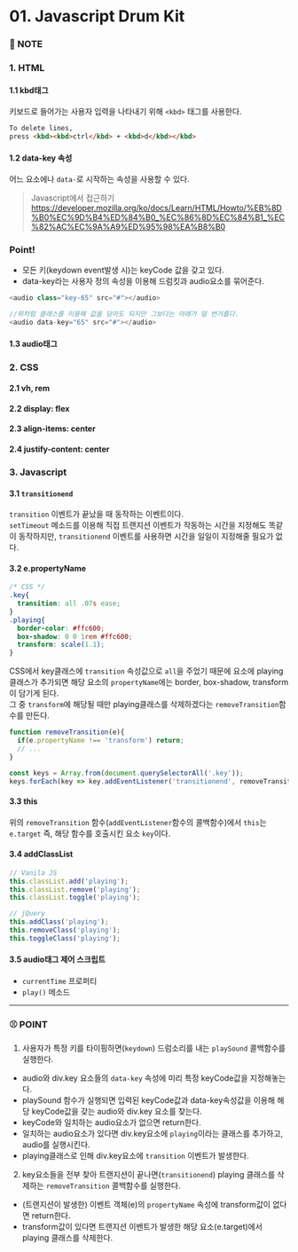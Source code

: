 # 01. Javascript Drum Kit

### :pencil: NOTE
### 1. HTML
#### 1.1 kbd태그
키보드로 들어가는 사용자 입력을 나타내기 위해 `<kbd>` 태그를 사용한다.    

```html
To delete lines, 
press <kbd><kbd>ctrl</kbd> + <kbd>d</kbd></kbd>
```


#### 1.2 data-key 속성
어느 요소에나 `data-`로 시작하는 속성을 사용할 수 있다. 

> Javascript에서 접근하기   
<https://developer.mozilla.org/ko/docs/Learn/HTML/Howto/%EB%8D%B0%EC%9D%B4%ED%84%B0_%EC%86%8D%EC%84%B1_%EC%82%AC%EC%9A%A9%ED%95%98%EA%B8%B0>  

### Point!
- 모든 키(keydown event발생 시)는 keyCode 값을 갖고 있다. 
- data-key라는 사용자 정의 속성을 이용해 드럼킷과 audio요소를 묶어준다.   

```javascript
<audio class="key-65" src="#"></audio>

//위처럼 클래스를 이용해 값을 담아도 되지만 그보다는 아래가 덜 번거롭다. 
<audio data-key="65" src="#"></audio>
```

#### 1.3 audio태그 



### 2. CSS
#### 2.1 vh, rem 
#### 2.2 display: flex
#### 2.3 align-items: center
#### 2.4 justify-content: center




### 3. Javascript
#### 3.1 `transitionend`
`transition` 이벤트가 끝났을 때 동작하는 이벤트이다.    
`setTimeout` 메소드를 이용해 직접 트랜지션 이벤트가 작동하는 시간을 지정해도 똑같이 동작하지만, `transitionend` 이벤트를 사용하면 시간을 일일이 지정해줄 필요가 없다. 
   
#### 3.2 e.propertyName

```css
/* CSS */
.key{
  transition: all .07s ease;
}
.playing{
  border-color: #ffc600;
  box-shadow: 0 0 1rem #ffc600;
  transform: scale(1.1);
}
```
CSS에서 key클래스에 `transition` 속성값으로 `all`을 주었기 때문에 요소에 playing클래스가 추가되면 해당 요소의 `propertyName`에는 border, box-shadow, transform이 담기게 된다.    
그 중 `transform`에 해당될 때만 playing클래스를 삭제하겠다는 `removeTransition`함수를 만든다. 

```javascript
function removeTransition(e){
  if(e.propertyName !== 'transform') return;
  // ...
}

const keys = Array.from(document.querySelectorAll('.key'));
keys.forEach(key => key.addEventListener('transitionend', removeTransition));
```

#### 3.3 this
위의 `removeTransition` 함수(`addEventListener`함수의 콜백함수)에서 `this`는 `e.target` 즉, 해당 함수를 호출시킨 요소 `key`이다. 


#### 3.4 addClassList
```javascript
// Vanila JS
this.classList.add('playing');
this.classList.remove('playing');
this.classList.toggle('playing');

// jQuery
this.addClass('playing');
this.removeClass('playing');
this.toggleClass('playing');
```

#### 3.5 audio태그 제어 스크립트
- `currentTime` 프로퍼티
- `play()` 메소드 




---
### ⚾ POINT
1. 사용자가 특정 키를 타이핑하면(`keydown`) 드럼소리를 내는 `playSound` 콜백함수를 실행한다. 
  - audio와 div.key 요소들의 `data-key` 속성에 미리 특정 keyCode값을 지정해놓는다. 
  - playSound 함수가 실행되면 입력된 keyCode값과 data-key속성값을 이용해 해당 keyCode값을 갖는 audio와 div.key 요소를 찾는다.
  - keyCode와 일치하는 audio요소가 없으면 return한다. 
  - 일치하는 audio요소가 있다면 div.key요소에 `playing`이라는 클래스를 추가하고, audio를 실행시킨다. 
  - playing클래스로 인해 div.key요소에 `transition` 이벤트가 발생한다.
2. key요소들을 전부 찾아 트랜지션이 끝나면(`transitionend`) playing 클래스를 삭제하는 `removeTransition` 콜백함수를 실행한다. 
 - (트랜지션이 발생한) 이벤트 객체(e)의 `propertyName` 속성에 transform값이 없다면 return한다. 
 - transform값이 있다면 트랜지션 이벤트가 발생한 해당 요소(e.target)에서 playing 클래스를 삭제한다. 